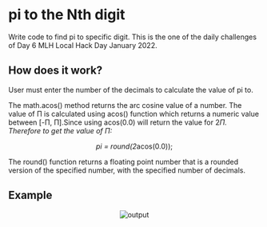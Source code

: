 # pi to the Nth digit

Write code to find pi to specific digit. This is the one of the daily challenges of Day 6 MLH Local Hack Day January 2022.



## How does it work?

User must enter the number of the decimals to calculate the value of pi to.

The math.acos() method returns the arc cosine value of a number. The value of Π is calculated using acos() function which returns a numeric value between [-Π, Π].Since using acos(0.0) will return the value for 2*Π. Therefore to get the value of Π:
                                  <div align="center"> pi = round(2*acos(0.0));</div>

The round() function returns a floating point number that is a rounded version of the specified number, with the specified number of decimals.

## Example

<p align="center">
  <img src="https://user-images.githubusercontent.com/57052959/149608739-a7d5b79a-31d1-4a4f-b87e-302f5691265e.JPG" alt="output">
</p>
